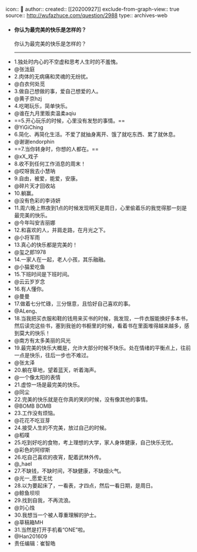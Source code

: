 icon:: 💾
author:: 
created:: [[20200927]]
exclude-from-graph-view:: true
source:: http://wufazhuce.com/question/2988
type:: archives-web

- #### 你认为最完美的快乐是怎样的？
  你认为最完美的快乐是怎样的？
  ___
- 1.独处时内心的不空虚和思考人生时的不羞愧。
- @张泷庭
- 2.肉体的无病痛和灵魂的无纷扰。
- @白衣何处觅
- 3.做自己想做的事，爱自己想爱的人。
- @黄子京hzj
- 4.吃喝玩乐，简单快乐。
- @谁在九月里贩卖温柔aqiu
- ==5.开心玩乐的时候，心里没有发愁的事情。==
- @YiGiChing
- 6.简化、再简化生活。不爱了就抽身离开、饿了就吃东西、累了就休息。
- @谢谢endorphin
- ==7.当你转身时，你想的人都在。==
- @xX\_戏子
- 8.收不到任何工作消息的周末！
- @哎呀我去小慧呐
- 9.自由，被爱，能爱，安康。
- @碎片天才回收站
- 10.躺赢。
- @没有色彩的李诗妍
- 11.周六晚上熬夜到1点的时候发现明天是周日，心里偷着乐的我觉得那一刻是最完美的快乐。
- @今年叫安吉丽娜
- 12.和喜欢的人，并肩走路，在月光之下。
- @小将军雨
- 13.真心的快乐都是完美的！
- @玺之郎1978
- 14.一家人在一起，老人小孩，其乐融融。
- @小猫爱吃鱼
- 15.下班时间是下班时间。
- @云云岁岁念
- 16.有人懂你。
- @曼曼
- 17.做着七分忙碌，三分惬意，且恰好自己喜欢的事。
- @ALeng、
- 18.当我把买衣服和鞋的钱用来买书的时候，我发现，一件衣服能换好多本书，然后读完这些书，塞到我爸的书橱里的时候，看着书在里面堆得越来越多，感到莫大的快乐！
- @南方有太多美丽的风光
- 19.最完美的快乐大概是，允许大部分时候不快乐。处在情绪的平衡点上，往前一点是快乐，往后一步也不难过。
- @张太泽
- 20.躺在草地，望着蓝天，听着海声。
- @一个像太阳的表情
- 21.虚惊一场是最完美的快乐。
- @同尘
- 22.完美的快乐就是在你真的笑的时候，没有像其他的事情。
- @BOMB BOMB
- 23.工作没有烦恼。
- @花花不吃豆芽
- 24.接受人生的不完美，放过自己的时候。
- @稻噗
- 25.吃到好吃的食物，考上理想的大学，家人身体健康，自己快乐无忧。
- @彩色的阿缪斯
- 26.吃自己喜欢的夜宵，配着武林外传。
- @\_hael
- 27.不缺钱，不缺时间，不缺健康，不缺烟火气。
- @光一\_愿爱无忧
- 28.以为要起床了，一看表，才四点，然后一看日期，是周日。
- @鲸鱼坝坝
- 29.找到自我，不再流浪。
- @刘心烛
- 30.我想当一个被人尊重理解的护士。
- @草稿箱MH
- 31.当然是打开手机看“ONE”啦。
- @Han201609
- 责任编辑：崔智皓